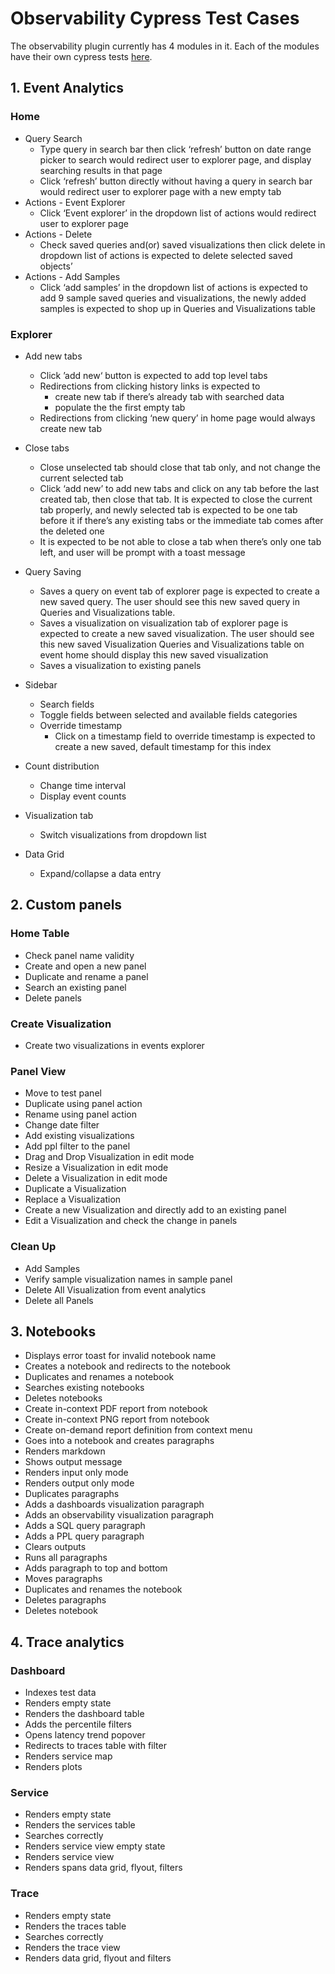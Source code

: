 # Observability Cypress Test Cases
The observability plugin currently has 4 modules in it. Each of the modules have their own cypress tests [here](./integration). 

## 1. Event Analytics

### Home

* Query Search
    * Type query in search bar then click ‘refresh’ button on date range picker to search would redirect user to explorer page, and display searching results in that page
    * Click ‘refresh’ button directly without having a query in search bar would redirect user to explorer page with a new empty tab
* Actions - Event Explorer
    * Click ‘Event explorer’ in the dropdown list of actions would redirect user to explorer page
* Actions - Delete
    * Check saved queries and(or) saved visualizations then click delete in dropdown list of actions is expected to delete selected saved objects’
* Actions - Add Samples
    * Click ‘add samples’ in the dropdown list of actions is expected to add 9 sample saved queries and visualizations, the newly added samples is expected to shop up in Queries and Visualizations table

### Explorer

* Add new tabs

    * Click ’add new‘ button is expected to add top level tabs
    * Redirections from clicking history links is expected to 
        * create new tab if there’s already tab with searched data
        * populate the the first empty tab
    * Redirections from clicking ‘new query’ in home page would always create new tab

* Close tabs

    * Close unselected tab should close that tab only, and not change the current selected tab
    * Click ‘add new’ to add new tabs and click on any tab before the last created tab, then close that tab. It is expected to close the current tab properly, and newly selected tab is expected to be one tab before it if there’s any existing tabs or the immediate tab comes after the deleted one
    * It is expected to be not able to close a tab when there’s only one tab left, and user will be prompt with a toast message

* Query Saving

    * Saves a query on event tab of explorer page is expected to create a new saved query. The user should see this new saved query in Queries and Visualizations table.
    * Saves a visualization on visualization tab of explorer page is expected to create a new saved visualization.  The user should see this new saved Visualization Queries and Visualizations table on event home should display this new saved visualization
    * Saves a visualization to existing panels
* Sidebar
    * Search fields
    * Toggle fields between selected and available fields categories
    * Override timestamp
        * Click on a timestamp field to override timestamp is expected to create a new saved, default timestamp for this index
* Count distribution
    * Change time interval
    * Display event counts
* Visualization tab
    * Switch visualizations from dropdown list
* Data Grid
    * Expand/collapse a data entry

## 2. Custom panels

### Home Table

* Check panel name validity
* Create and open a new panel
* Duplicate and rename a panel
* Search an existing panel
* Delete panels

### Create Visualization

* Create two visualizations in events explorer

### Panel View

* Move to test panel
* Duplicate using panel action
* Rename using panel action
* Change date filter 
* Add existing visualizations
* Add ppl filter to the panel
* Drag and Drop Visualization in edit mode 
* Resize a Visualization in edit mode 
* Delete a Visualization in edit mode 
* Duplicate a Visualization
* Replace a Visualization
* Create a new Visualization and directly add to an existing panel
* Edit a Visualization and check the change in panels

### Clean Up

* Add Samples 
* Verify sample visualization names in sample panel
* Delete All Visualization from event analytics
* Delete all Panels 

## 3. Notebooks

* Displays error toast for invalid notebook name
* Creates a notebook and redirects to the notebook
* Duplicates and renames a notebook
* Searches existing notebooks
* Deletes notebooks
* Create in-context PDF report from notebook
* Create in-context PNG report from notebook
* Create on-demand report definition from context menu
* Goes into a notebook and creates paragraphs
* Renders markdown
* Shows output message
* Renders input only mode
* Renders output only mode
* Duplicates paragraphs
* Adds a dashboards visualization paragraph
* Adds an observability visualization paragraph
* Adds a SQL query paragraph
* Adds a PPL query paragraph
* Clears outputs
* Runs all paragraphs
* Adds paragraph to top and bottom
* Moves paragraphs
* Duplicates and renames the notebook
* Deletes paragraphs
* Deletes notebook

## 4. Trace analytics

### Dashboard

* Indexes test data
* Renders empty state
* Renders the dashboard table
* Adds the percentile filters
* Opens latency trend popover
* Redirects to traces table with filter
* Renders service map
* Renders plots

### Service

* Renders empty state
* Renders the services table
* Searches correctly
* Renders service view empty state
* Renders service view
* Renders spans data grid, flyout, filters

### Trace

* Renders empty state
* Renders the traces table
* Searches correctly
* Renders the trace view
* Renders data grid, flyout and filters

